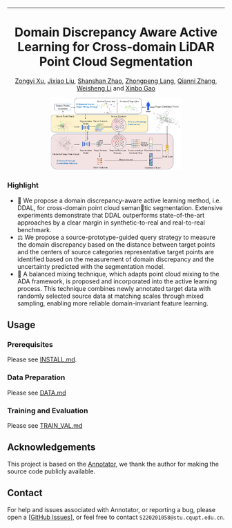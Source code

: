  ---

<div align="center">    
 
# Domain Discrepancy Aware Active Learning for Cross-domain LiDAR Point Cloud Segmentation

[Zongyi Xu](), [Jixiao Liu](), [Shanshan Zhao](), [Zhongpeng Lang](), [Qianni Zhang](), [Weisheng Li]() and [Xinbo Gao]()


<img alt="image" src="docs/figs/pipeline.png" width="60%" />

</div>

### Highlight
- 🌈 We propose a domain discrepancy-aware active learning method, i.e. DDAL, for cross-domain point cloud semantic segmentation. Extensive experiments demonstrate that DDAL outperforms state-of-the-art approaches by a clear margin in synthetic-to-real and real-to-real benchmark.
- ⚖️ We propose a source-prototype-guided query strategy to measure the domain discrepancy based on the distance between target points and the centers of source categories representative target points are identified based on the measurement of domain discrepancy and the uncertainty predicted with the segmentation model. 
- 🚀 A balanced mixing technique, which adapts point cloud mixing to the ADA framework, is proposed and incorporated into the active learning process. This technique combines newly annotated target data with randomly selected source data at matching scales through mixed sampling, enabling more reliable domain-invariant feature learning.


## Usage
### Prerequisites
Please see [INSTALL.md](docs/INSTALL.md).

### Data Preparation
Please see [DATA.md](docs/DATA.md)

### Training and Evaluation
Please see [TRAIN_VAL.md](docs/TRAIN_VAL.md)


<!-- ## Citation
If you find this project useful in your research, please consider citing:
```latex
bib

``` -->

## Acknowledgements
This project is based on the [Annotator](https://github.com/BIT-DA/Annotator), we thank the author for making the source code publicly available.


## Contact

For help and issues associated with Annotator, or reporting a bug, please open a [[GitHub Issues](https://github.com/NoName5990/DDAL/issues/new)], or feel free to contact `S220201058@stu.cqupt.edu.cn`.
